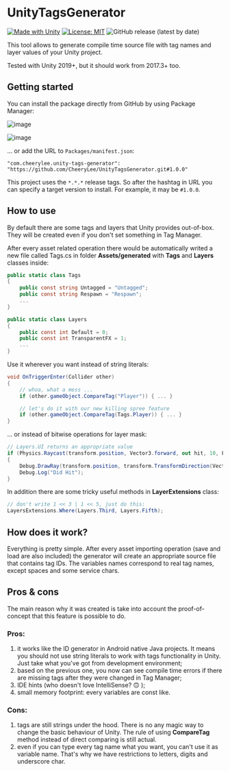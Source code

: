 # UnityTagsGenerator

[![Made with Unity](https://img.shields.io/badge/Made%20with-Unity-57b9d3.svg?style=flat&logo=unity)](https://unity3d.com)
[![License: MIT](https://img.shields.io/badge/License-MIT-yellow.svg)](https://opensource.org/licenses/MIT)
![GitHub release (latest by date)](https://img.shields.io/github/v/release/CheeryLee/UnityTagsGenerator?display_name=tag&include_prereleases)

This tool allows to generate compile time source file with tag names and layer values of your Unity project.

Tested with Unity 2019+, but it should work from 2017.3+ too.

## Getting started
You can install the package directly from GitHub by using Package Manager:

![image](https://user-images.githubusercontent.com/11297752/233580399-45635f58-c37d-447d-b497-99cf05fc87d1.png)

![image](https://user-images.githubusercontent.com/11297752/233580798-0097314f-98b8-42a6-8cd5-7731c5e059c5.png)

... or add the URL to `Packages/manifest.json`:

`"com.cheerylee.unity-tags-generator": "https://github.com/CheeryLee/UnityTagsGenerator.git#1.0.0"`

This project uses the `*.*.*` release tags. So after the hashtag in URL you can specify a target version to install. For example, it may be `#1.0.0`.

## How to use

By default there are some tags and layers that Unity provides out-of-box. They will be created even if you don't set something in Tag Manager.

After every asset related operation there would be automatically writed a new file called Tags.cs in folder **Assets/generated** with **Tags** and **Layers** classes inside:

```csharp
public static class Tags
{
    public const string Untagged = "Untagged";
    public const string Respawn = "Respawn";
    ...
}

public static class Layers
{
    public const int Default = 0;
    public const int TransparentFX = 1;
    ...
}
```

Use it wherever you want instead of string literals:

```csharp
void OnTriggerEnter(Collider other)
{
    // whoa, what a mess ...
    if (other.gameObject.CompareTag("Player")) { ... }

    // let's do it with our new killing spree feature
    if (other.gameObject.CompareTag(Tags.Player)) { ... }
}
```

... or instead of bitwise operations for layer mask:

```csharp
// Layers.UI returns an appropriate value
if (Physics.Raycast(transform.position, Vector3.forward, out hit, 10, Layers.UI))
{
    Debug.DrawRay(transform.position, transform.TransformDirection(Vector3.forward) * hit.distance, Color.yellow);
    Debug.Log("Did Hit");
}
```

In addition there are some tricky useful methods in **LayerExtensions** class:
```csharp
// don't write 1 << 3 | 1 << 5, just do this:
LayersExtensions.Where(Layers.Third, Layers.Fifth);
```

## How does it work?

Everything is pretty simple. After every asset importing operation (save and load are also included) the generator will create an appropriate source file that contains tag IDs. The variables names correspond to real tag names, except spaces and some service chars.

## Pros & cons

The main reason why it was created is take into account the proof-of-concept that this feature is possible to do.

### Pros:

1. it works like the ID generator in Android native Java projects. It means you should not use string literals to work with tags functionality in Unity. Just take what you've got from development environment;
2. based on the previous one, you now can see compile time errors if there are missing tags after they were changed in Tag Manager;
3. IDE hints (who doesn't love IntelliSense? :upside_down_face: );
4. small memory footprint: every variables are const like.

### Cons:

1. tags are still strings under the hood. There is no any magic way to change the basic behaviour of Unity. The rule of using **CompareTag** method instead of direct comparing is still actual.
2. even if you can type every tag name what you want, you can't use it as variable name. That's why we have restrictions to letters, digits and underscore char.